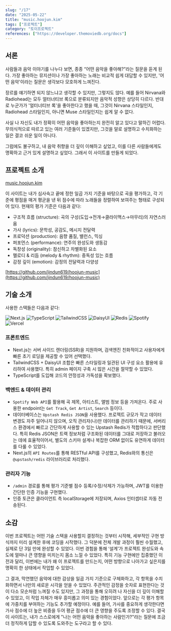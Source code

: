 ```yaml
---
slug: "/17"
date: "2025-05-22"
title: "music.hoojun.kim"
tags: ["프로젝트"]
category: "토이프로젝트"
references: ["https://developer.themoviedb.org/docs"]
---
```


## 서론

사람들과 음악 이야기를 나누다 보면, 종종 “어떤 음악을 좋아해?”라는 질문을 듣게 된다. 가장 좋아하는 뮤지션이나 가장 좋아하는 노래는 비교적 쉽게 대답할 수 있지만, '어떤 음악'이라는 질문은 생각보다 모호하게 느껴진다.

장르를 얘기하면 되지 않느냐고 생각할 수 있지만, 그렇지도 않다. 예를 들어 Nirvana와 Radiohead는 모두 얼터너티브 록으로 분류되지만 음악적 성향은 상당히 다르다. 반대로 누군가가 '얼터너티브 록'을 좋아한다고 했을 때, 그것이 Nirvana 스타일인지, Radiohead 스타일인지, 아니면 Muse 스타일인지는 쉽게 알 수 없다.

사실 나 자신도 내가 정확히 어떤 음악을 좋아하는지 완전히 알고 있다고 말하긴 어렵다. 무의식적으로 따르고 있는 여러 기준들이 있겠지만, 그것을 말로 설명하고 수치화하는 일은 결코 쉬운 일이 아니다.

그럼에도 불구하고, 내 음악 취향을 더 깊이 이해하고 싶었고, 이를 다른 사람들에게도 명확하고 근거 있게 설명하고 싶었다. 그래서 이 사이트를 만들게 되었다.

## 프로젝트 소개

[music.hoojun.kim](https://music.hoojun.kim/)

이 사이트는 내가 심사숙고 끝에 정한 일곱 가지 기준을 바탕으로 곡을 평가하고, 각 기준에 평점을 매겨 평균을 낸 뒤 점수에 따라 노래들을 정렬하여 보여주는 형태로 구성되어 있다. 현재의 평가 기준은 다음과 같다:

- 구조적 흐름 (structure): 곡의 구성(도입→전개→클라이맥스→마무리)의 자연스러움
- 가사 (lyrics): 문학성, 공감도, 메시지 전달력
- 프로덕션 (production): 음향 품질, 밸런스, 믹싱
- 퍼포먼스 (performance): 연주의 완성도와 생동감
- 독창성 (originality): 참신하고 차별화된 요소
- 멜로디 & 리듬 (melody & rhythm): 중독성 있는 흐름
- 감정 깊이 (emotion): 감정의 전달력과 다양성

[https://github.com/jindun619/hoojun-music](https://github.com/jindun619/hoojun-music)

## 기술 소개

사용한 스택들은 다음과 같다:

![Next.js](https://img.shields.io/badge/Next.js-000000?style=for-the-badge&logo=next.js&logoColor=white)
![TypeScript](https://img.shields.io/badge/TypeScript-3178C6?style=for-the-badge&logo=typescript&logoColor=white)
![TailwindCSS](https://img.shields.io/badge/TailwindCSS-06B6D4?style=for-the-badge&logo=tailwindcss&logoColor=white)
![DaisyUI](https://img.shields.io/badge/DaisyUI-5A0EF8?style=for-the-badge&logo=daisyui&logoColor=white)
![Redis](https://img.shields.io/badge/Redis-DC382D?style=for-the-badge&logo=redis&logoColor=white)
![Spotify](https://img.shields.io/badge/Spotify-1DB954?style=for-the-badge&logo=spotify&logoColor=white)
![Vercel](https://img.shields.io/badge/Vercel-000000?style=for-the-badge&logo=vercel&logoColor=white)

### 프론트엔드

- Next.js는 서버 사이드 렌더링(SSR)을 지원하며, 검색엔진 친화적이고 사용자에게 빠른 초기 로딩을 제공할 수 있어 선택했다.
- TailwindCSS + DaisyUI 조합은 빠른 스타일링과 일관된 UI 구성 요소 활용에 유리하여 사용했다. 특히 admin 페이지 구축 시 많은 시간을 절약할 수 있었다.
- TypeScript를 도입해 코드의 안정성과 가독성을 확보했다.

### 백엔드 & 데이터 관리

- `Spotify Web API`를 활용해 곡 제목, 아티스트, 앨범 정보 등을 가져온다. 주로 사용한 endpoint는 `Get Track`, `Get Artist`, `Search` 등이다.
- 데이터베이스는 `Upstash Redis JSON`을 사용했다. 프로젝트 규모가 작고 데이터 변경도 자주 일어나지 않으며, 오직 관리자(나)만 데이터를 관리하기 때문에, 서버리스 환경에서 빠르고 간단하게 사용할 수 있는 Upstash Redis가 적합하다고 판단했다. 특히 Redis JSON은 트랙 정보처럼 구조화된 데이터를 그대로 저장하고 불러오는 데에 효율적이어서, 별도의 스키마 설계나 복잡한 ORM 없이도 유연하게 데이터를 다룰 수 있었다.
- Next.js의 `API Routes`를 통해 RESTful API를 구성했고, Redis와의 통신은 `@upstash/redis` 라이브러리로 처리했다.

### 관리자 기능

- `/admin` 경로를 통해 평가 기준별 점수 등록/수정/삭제가 가능하며, JWT를 이용한 간단한 인증 기능을 구현했다.
- 인증 토큰은 클라이언트 측 localStorage에 저장되며, Axios 인터셉터로 자동 전송된다.

## 소감

이번 프로젝트는 어떤 기술 스택을 사용할지 결정하는 것부터 시작해, 세부적인 구현 방식까지 미리 설계한 후에 코딩을 시작했다. 그 덕분에 전체 개발 과정이 훨씬 수월했고, 실제로 단 3일 만에 완성할 수 있었다. 이번 경험을 통해 ‘설계’가 프로젝트 완성도와 속도에 얼마나 큰 영향을 미치는지 몸소 느낄 수 있었다. 특히 기능 구현에만 집중했던 이전과 달리, 이번에는 내가 왜 이 프로젝트를 만드는지, 어떤 방향으로 나아가고 싶은지를 명확히 한 상태에서 작업할 수 있었다.

그 결과, 막연했던 음악에 대한 감상을 일곱 가지 기준으로 구체화하고, 각 항목을 수치화하면서 나만의 새로운 시각을 얻을 수 있었다. 주관적인 감정을 숫자로 표현한다는 것이 다소 모순처럼 느껴질 수도 있지만, 그 과정을 통해 오히려 나 자신을 더 깊이 이해할 수 있었고, 이 작업 자체가 매우 흥미롭고 의미 있는 경험이었다. 앞으로는 각 평가 항목에 가중치를 부여하는 기능도 추가할 예정이다. 예를 들어, 가사를 중요하게 생각한다면 가사 점수에 더 높은 비중을 두어 평균 점수에 더 큰 영향을 주도록 조정할 수 있다. 결국 이 사이트는, 내가 스스로에게 "나는 어떤 음악을 좋아하는 사람인가?"라는 질문에 조금 더 정직하게 답할 수 있도록 도와주는 도구라고 할 수 있다.
